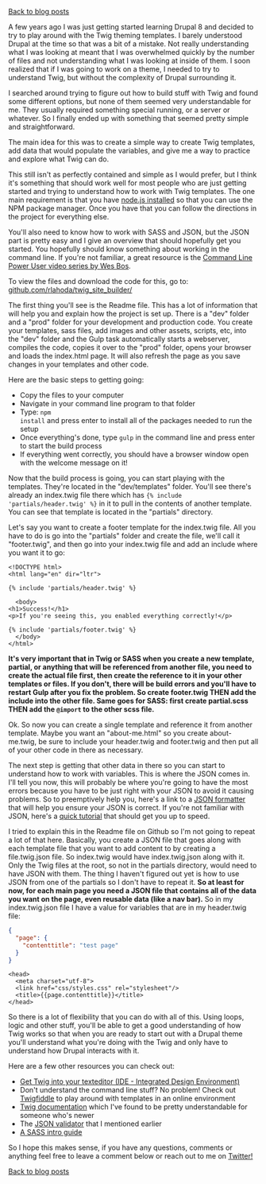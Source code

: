 [Back to blog posts](../blog.html)

A few years ago I was just getting started learning Drupal 8 and decided to try to play around with the Twig theming templates. I barely understood Drupal at the time so that was a bit of a mistake. Not really understanding what I was looking at meant that I was overwhelmed quickly by the number of files and not understanding what I was looking at inside of them. I soon realized that if I was going to work on a theme, I needed to try to understand Twig, but without the complexity of Drupal surrounding it.

I searched around trying to figure out how to build stuff with Twig and found some different options, but none of them seemed very understandable for me. They usually required something special running, or a server or whatever. So I finally ended up with something that seemed pretty simple and straightforward.

The main idea for this was to create a simple way to create Twig templates, add data that would populate the variables, and give me a way to practice and explore what Twig can do.

This still isn't as perfectly contained and simple as I would prefer, but I think it's something that should work well for most people who are just getting started and trying to understand how to work with Twig templates. The one main requirement is that you have [node.js installed](https://nodejs.org/en/) so that you can use the NPM package manager. Once you have that you can follow the directions in the project for everything else.

You'll also need to know how to work with SASS and JSON, but the JSON part is pretty easy and I give an overview that should hopefully get you started. You hopefully should know something about working in the command line. If you're not familiar, a great resource is the [Command Line Power User video series by Wes Bos](https://commandlinepoweruser.com/).

To view the files and download the code for this, go to: [github.com/rlahoda/twig_site_builder/](https://github.com/rlahoda/twig_site_builder)

The first thing you'll see is the Readme file. This has a lot of information that will help you and explain how the project is set up. There is a "dev" folder and a "prod" folder for your development and production code. You create your templates, sass files, add images and other assets, scripts, etc, into the "dev" folder and the Gulp task automatically starts a webserver, compiles the code, copies it over to the "prod" folder, opens your browser and loads the index.html page. It will also refresh the page as you save changes in your templates and other code.

Here are the basic steps to getting going:

- Copy the files to your computer
- Navigate in your command line program to that folder
- Type: <code class="prettyprint lang-javascript" data-start-line="1" data-visibility="visible" data-highlight="" data-caption="">npm install</code> and press enter to install all of the packages needed to run the setup
- Once everything's done, type <code class="prettyprint lang-javascript" data-start-line="1" data-visibility="visible" data-highlight="" data-caption="">gulp</code> in the command line and press enter to start the build process
- If everything went correctly, you should have a browser window open with the welcome message on it!

Now that the build process is going, you can start playing with the templates. They're located in the "dev/templates" folder. You'll see there's already an index.twig file there which has `{% include 'partials/header.twig' %}` in it to pull in the contents of another template. You can see that template is located in the "partials" directory.

Let's say you want to create a footer template for the index.twig file. All you have to do is go into the "partials" folder and create the file, we'll call it "footer.twig", and then go into your index.twig file and add an include where you want it to go:

```twig
<!DOCTYPE html>
<html lang="en" dir="ltr">

{% include 'partials/header.twig' %}

  <body>
<h1>Success!</h1>
<p>If you're seeing this, you enabled everything correctly!</p>

{% include 'partials/footer.twig' %}
  </body>
</html>
```

**It's very important that in Twig or SASS when you create a new template, partial, or anything that will be referenced from another file, you need to create the actual file first, then create the reference to it in your other templates or files. If you don't, there will be build errors and you'll have to restart Gulp after you fix the problem. So create footer.twig THEN add the include into the other file. Same goes for SASS: first create partial.scss THEN add the `@import` to the other scss file.**

Ok. So now you can create a single template and reference it from another template. Maybe you want an "about-me.html" so you create about-me.twig, be sure to include your header.twig and footer.twig and then put all of your other code in there as necessary.

The next step is getting that other data in there so you can start to understand how to work with variables. This is where the JSON comes in. I'll tell you now, this will probably be where you're going to have the most errors because you have to be just right with your JSON to avoid it causing problems. So to preemptively help you, here's a link to a [JSON formatter](https://jsonlint.com/) that will help you ensure your JSON is correct. If you're not familiar with JSON, here's a [quick tutorial](https://beginnersbook.com/2015/04/json-tutorial/) that should get you up to speed.

I tried to explain this in the Readme file on Github so I'm not going to repeat a lot of that here. Basically, you create a JSON file that goes along with each template file that you want to add content to by creating a file.twig.json file. So index.twig would have index.twig.json along with it. Only the Twig files at the root, so not in the partials directory, would need to have JSON with them. The thing I haven't figured out yet is how to use JSON from one of the partials so I don't have to repeat it. **So at least for now, for each main page you need a JSON file that contains all of the data you want on the page, even reusable data (like a nav bar).** So in my index.twig.json file I have a value for variables that are in my header.twig file:

```json
{
  "page": {
    "contenttitle": "test page"
  }
}
```

```twig
<head>
  <meta charset="utf-8">
  <link href="css/styles.css" rel="stylesheet"/>
  <title>{{page.contenttitle}}</title>
</head>
```

So there is a lot of flexibility that you can do with all of this. Using loops, logic and other stuff, you'll be able to get a good understanding of how Twig works so that when you are ready to start out with a Drupal theme you'll understand what you're doing with the Twig and only have to understand how Drupal interacts with it.

Here are a few other resources you can check out:

- [Get Twig into your texteditor (IDE - Integrated Design Environment)](https://twig.symfony.com/doc/2.x/templates.html#ides-integration)
- Don't understand the command line stuff? No problem! Check out [Twigfiddle](https://twigfiddle.com/) to play around with templates in an online environment</li>
- [Twig documentation](https://twig.symfony.com/doc/2.x/) which I've found to be pretty understandable for someone who's newer
- The [JSON validator](https://jsonlint.com/) that I mentioned earlier
- [A SASS intro guide](https://sass-lang.com/guide)

So I hope this makes sense, if you have any questions, comments or anything feel free to leave a comment below or reach out to me on [Twitter!](https://twitter.com/rlahoda/)

[Back to blog posts](../blog.html)
